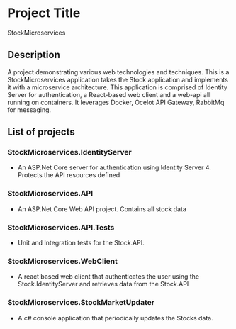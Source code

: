 # Project Title

StockMicroservices

## Description

A project demonstrating various web technologies and techniques. This is a StockMicroservices application takes the Stock application and implements it with a microservice architecture. This application is comprised of Identity Server for authentication, a React-based web client and a web-api all running on containers. It leverages Docker, Ocelot API Gateway, RabbitMq for messaging.

## List of projects

### StockMicroservices.IdentityServer

* An ASP.Net Core server for authentication using Identity Server 4. Protects the API resources defined

### StockMicroservices.API

* An ASP.Net Core Web API project. Contains all stock data 

### StockMicroservices.API.Tests

* Unit and Integration tests for the Stock.API.

### StockMicroservices.WebClient

* A react based web client that authenticates the user using the Stock.IdentityServer and retrieves data from the Stock.API

### StockMicroservices.StockMarketUpdater

* A c# console application that periodically updates the Stocks data.





